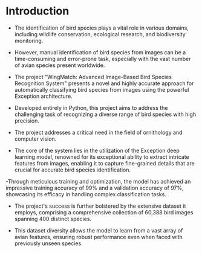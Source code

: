 # Introduction

- The identification of bird species plays a vital role in various domains, including wildlife conservation, ecological research, and biodiversity monitoring.
  
- However, manual identification of bird species from images can be a time-consuming and error-prone task, especially with the vast number of avian species present worldwide.

- The project "WingMatch: Advanced Image-Based Bird Species Recognition System" presents a novel and highly accurate approach for automatically classifying bird species from images using the powerful Exception architecture.

- Developed entirely in Python, this project aims to address the challenging task of recognizing a diverse range of bird species with high precision.

- The project addresses a critical need in the field of ornithology and computer vision.

- The core of the system lies in the utilization of the Exception deep learning model, renowned for its exceptional ability to extract intricate features from images, enabling it to capture fine-grained details that are crucial for accurate bird species identification.

-Through meticulous training and optimization, the model has achieved an impressive training accuracy of 99% and a validation accuracy of 97%, showcasing its efficacy in handling complex classification tasks.

- The project's success is further bolstered by the extensive dataset it employs, comprising a comprehensive collection of 60,388 bird images spanning 400 distinct species.

- This dataset diversity allows the model to learn from a vast array of avian features, ensuring robust performance even when faced with previously unseen species.
